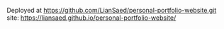 Deployed at
https://github.com/LianSaed/personal-portfolio-website.git
site:
https://liansaed.github.io/personal-portfolio-website/

